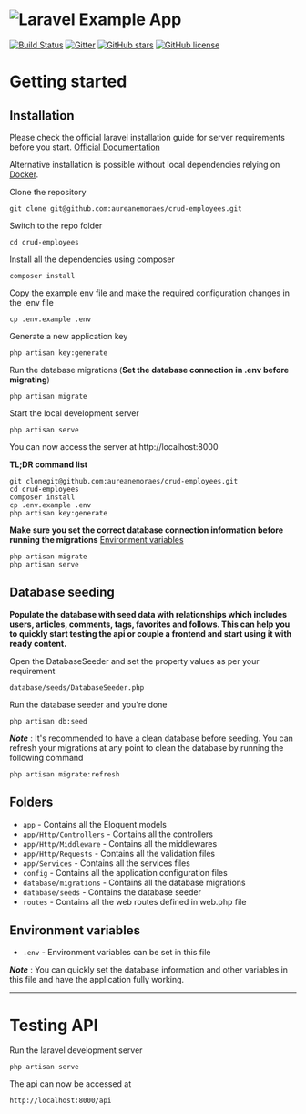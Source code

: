 # ![Laravel Example App](logo.png)

[![Build Status](https://img.shields.io/travis/gothinkster/crud-employees/master.svg)](https://travis-ci.org/gothinkster/crud-employees) [![Gitter](https://img.shields.io/gitter/room/realworld-dev/laravel.svg)](https://gitter.im/realworld-dev/laravel) [![GitHub stars](https://img.shields.io/github/stars/gothinkster/crud-employees.svg)](https://github.com/gothinkster/crud-employees/stargazers) [![GitHub license](https://img.shields.io/github/license/gothinkster/crud-employees.svg)](https://raw.githubusercontent.com/gothinkster/crud-employees/master/LICENSE)

# Getting started

## Installation

Please check the official laravel installation guide for server requirements before you start. [Official Documentation](https://laravel.com/docs/5.4/installation#installation)

Alternative installation is possible without local dependencies relying on [Docker](#docker). 

Clone the repository

    git clone git@github.com:aureanemoraes/crud-employees.git

Switch to the repo folder

    cd crud-employees

Install all the dependencies using composer

    composer install

Copy the example env file and make the required configuration changes in the .env file

    cp .env.example .env

Generate a new application key

    php artisan key:generate

Run the database migrations (**Set the database connection in .env before migrating**)

    php artisan migrate

Start the local development server

    php artisan serve

You can now access the server at http://localhost:8000

**TL;DR command list**

    git clonegit@github.com:aureanemoraes/crud-employees.git
    cd crud-employees
    composer install
    cp .env.example .env
    php artisan key:generate
    
**Make sure you set the correct database connection information before running the migrations** [Environment variables](#environment-variables)

    php artisan migrate
    php artisan serve

## Database seeding

**Populate the database with seed data with relationships which includes users, articles, comments, tags, favorites and follows. This can help you to quickly start testing the api or couple a frontend and start using it with ready content.**

Open the DatabaseSeeder and set the property values as per your requirement

    database/seeds/DatabaseSeeder.php

Run the database seeder and you're done

    php artisan db:seed

***Note*** : It's recommended to have a clean database before seeding. You can refresh your migrations at any point to clean the database by running the following command

    php artisan migrate:refresh

## Folders

- `app` - Contains all the Eloquent models
- `app/Http/Controllers` - Contains all the controllers
- `app/Http/Middleware` - Contains all the middlewares
- `app/Http/Requests` - Contains all the validation files
- `app/Services` - Contains all the services files
- `config` - Contains all the application configuration files
- `database/migrations` - Contains all the database migrations
- `database/seeds` - Contains the database seeder
- `routes` - Contains all the web routes defined in web.php file

## Environment variables

- `.env` - Environment variables can be set in this file

***Note*** : You can quickly set the database information and other variables in this file and have the application fully working.

----------

# Testing API

Run the laravel development server

    php artisan serve

The api can now be accessed at

    http://localhost:8000/api
